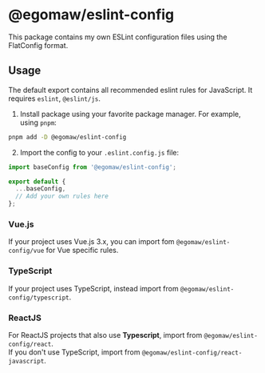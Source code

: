 # @egomaw/eslint-config

This package contains my own ESLint configuration files using the FlatConfig format.

## Usage

The default export contains all recommended eslint rules for JavaScript. It requires `eslint`, `@eslint/js`.

1. Install package using your favorite package manager. For example, using `pnpm`:
```sh
pnpm add -D @egomaw/eslint-config
```

2. Import the config to your `.eslint.config.js` file:
```js
import baseConfig from '@egomaw/eslint-config';

export default {
  ...baseConfig,
  // Add your own rules here
};
```


### Vue.js

If your project uses Vue.js 3.x, you can import fom `@egomaw/eslint-config/vue` for Vue specific rules. 

### TypeScript

If your project uses TypeScript, instead import from `@egomaw/eslint-config/typescript`.

### ReactJS

For ReactJS projects that also use **Typescript**, import from `@egomaw/eslint-config/react`.  
If you don't use TypeScript, import from `@egomaw/eslint-config/react-javascript`.
